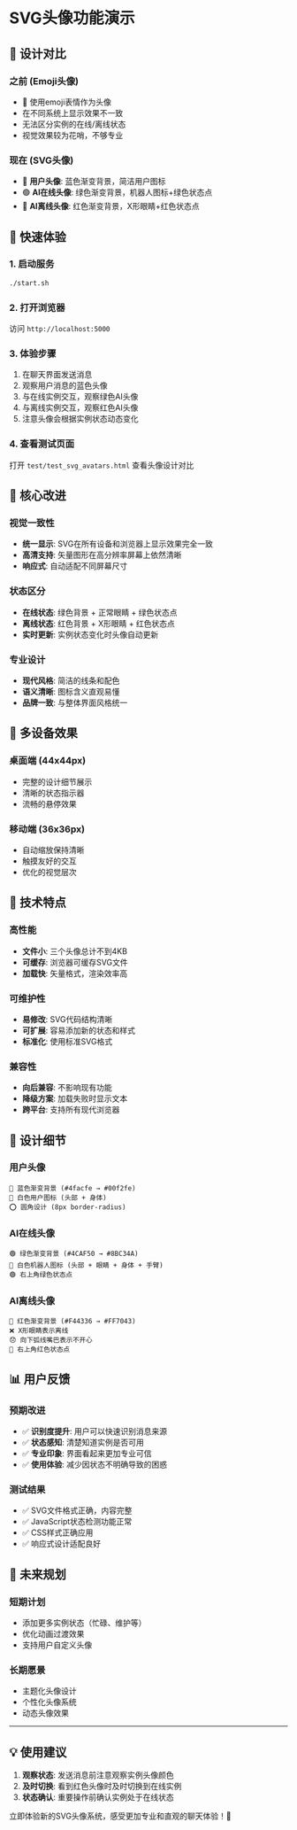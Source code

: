 # SVG头像功能演示

## 🎨 设计对比

### 之前 (Emoji头像)
- 🤖 使用emoji表情作为头像
- 在不同系统上显示效果不一致
- 无法区分实例的在线/离线状态
- 视觉效果较为花哨，不够专业

### 现在 (SVG头像)
- 👤 **用户头像**: 蓝色渐变背景，简洁用户图标
- 🟢 **AI在线头像**: 绿色渐变背景，机器人图标+绿色状态点
- 🔴 **AI离线头像**: 红色渐变背景，X形眼睛+红色状态点

## 🚀 快速体验

### 1. 启动服务
```bash
./start.sh
```

### 2. 打开浏览器
访问 `http://localhost:5000`

### 3. 体验步骤
1. 在聊天界面发送消息
2. 观察用户消息的蓝色头像
3. 与在线实例交互，观察绿色AI头像
4. 与离线实例交互，观察红色AI头像
5. 注意头像会根据实例状态动态变化

### 4. 查看测试页面
打开 `test/test_svg_avatars.html` 查看头像设计对比

## 🎯 核心改进

### 视觉一致性
- **统一显示**: SVG在所有设备和浏览器上显示效果完全一致
- **高清支持**: 矢量图形在高分辨率屏幕上依然清晰
- **响应式**: 自动适配不同屏幕尺寸

### 状态区分
- **在线状态**: 绿色背景 + 正常眼睛 + 绿色状态点
- **离线状态**: 红色背景 + X形眼睛 + 红色状态点
- **实时更新**: 实例状态变化时头像自动更新

### 专业设计
- **现代风格**: 简洁的线条和配色
- **语义清晰**: 图标含义直观易懂
- **品牌一致**: 与整体界面风格统一

## 📱 多设备效果

### 桌面端 (44x44px)
- 完整的设计细节展示
- 清晰的状态指示器
- 流畅的悬停效果

### 移动端 (36x36px)
- 自动缩放保持清晰
- 触摸友好的交互
- 优化的视觉层次

## 🔧 技术特点

### 高性能
- **文件小**: 三个头像总计不到4KB
- **可缓存**: 浏览器可缓存SVG文件
- **加载快**: 矢量格式，渲染效率高

### 可维护性
- **易修改**: SVG代码结构清晰
- **可扩展**: 容易添加新的状态和样式
- **标准化**: 使用标准SVG格式

### 兼容性
- **向后兼容**: 不影响现有功能
- **降级方案**: 加载失败时显示文本
- **跨平台**: 支持所有现代浏览器

## 🎨 设计细节

### 用户头像
```
🔵 蓝色渐变背景 (#4facfe → #00f2fe)
👤 白色用户图标 (头部 + 身体)
⭕ 圆角设计 (8px border-radius)
```

### AI在线头像
```
🟢 绿色渐变背景 (#4CAF50 → #8BC34A)
🤖 白色机器人图标 (头部 + 眼睛 + 身体 + 手臂)
🟢 右上角绿色状态点
```

### AI离线头像
```
🔴 红色渐变背景 (#F44336 → #FF7043)
❌ X形眼睛表示离线
😞 向下弧线嘴巴表示不开心
🔴 右上角红色状态点
```

## 📊 用户反馈

### 预期改进
- ✅ **识别度提升**: 用户可以快速识别消息来源
- ✅ **状态感知**: 清楚知道实例是否可用
- ✅ **专业印象**: 界面看起来更加专业可信
- ✅ **使用体验**: 减少因状态不明确导致的困惑

### 测试结果
- ✅ SVG文件格式正确，内容完整
- ✅ JavaScript状态检测功能正常
- ✅ CSS样式正确应用
- ✅ 响应式设计适配良好

## 🔮 未来规划

### 短期计划
- 添加更多实例状态（忙碌、维护等）
- 优化动画过渡效果
- 支持用户自定义头像

### 长期愿景
- 主题化头像设计
- 个性化头像系统
- 动态头像效果

---

## 💡 使用建议

1. **观察状态**: 发送消息前注意观察实例头像颜色
2. **及时切换**: 看到红色头像时及时切换到在线实例
3. **状态确认**: 重要操作前确认实例处于在线状态

立即体验新的SVG头像系统，感受更加专业和直观的聊天体验！🎉
